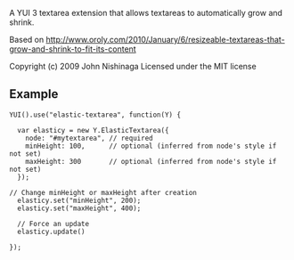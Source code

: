 A YUI 3 textarea extension that allows textareas to automatically grow and shrink.

Based on http://www.oroly.com/2010/January/6/resizeable-textareas-that-grow-and-shrink-to-fit-its-content

Copyright (c) 2009 John Nishinaga
Licensed under the MIT license

## Example

    YUI().use("elastic-textarea", function(Y) {
    
      var elasticy = new Y.ElasticTextarea({
        node: "#mytextarea", // required
        minHeight: 100,      // optional (inferred from node's style if not set)
        maxHeight: 300       // optional (inferred from node's style if not set)
      });
    
    // Change minHeight or maxHeight after creation
      elasticy.set("minHeight", 200);
      elasticy.set("maxHeight", 400);
    
      // Force an update
      elasticy.update()
    
    });
